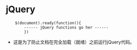 # jQuery

    
    
        $(document).ready(function(){
            ------ jQuery functions go her ------
            })
    

  * 这是为了防止文档在完全加载（就绪）之前运行jQuery代码。 

